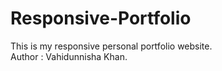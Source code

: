 # Responsive-Portfolio
This is my responsive personal portfolio website.
<br>
Author : Vahidunnisha Khan.
